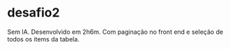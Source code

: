 # desafio2
Sem IA. Desenvolvido em 2h6m. Com paginação no front end e seleção de todos os items da tabela.
